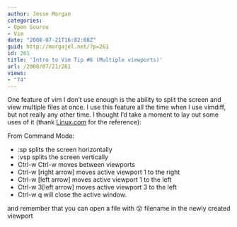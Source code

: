 ```yaml
---
author: Jesse Morgan
categories:
- Open Source
- Vim
date: "2008-07-21T16:02:08Z"
guid: http://morgajel.net/?p=261
id: 261
title: 'Intro to Vim Tip #6 (Multiple viewports)'
url: /2008/07/21/261
views:
- "74"
---
```


One feature of vim I don’t use enough is the ability to split the screen and view multiple files at once. I use this feature all the time when I use vimdiff, but not really any other time. I thought I’d take a moment to lay out some uses of it (thank [Linux.com](http://www.linux.com/articles/54157) for the reference):

From Command Mode:

- :sp splits the screen horizontally
- :vsp splits the screen vertically
- Ctrl-w Ctrl-w moves between viewports
- Ctrl-w \[right arrow\] moves active viewport 1 to the right
- Ctrl-w \[left arrow\] moves active viewport 1 to the left
- Ctrl-w 3\[left arrow\] moves active viewport 3 to the left
- Ctrl-w q will close the active window.

and remember that you can open a file with 😮 filename in the newly created viewport